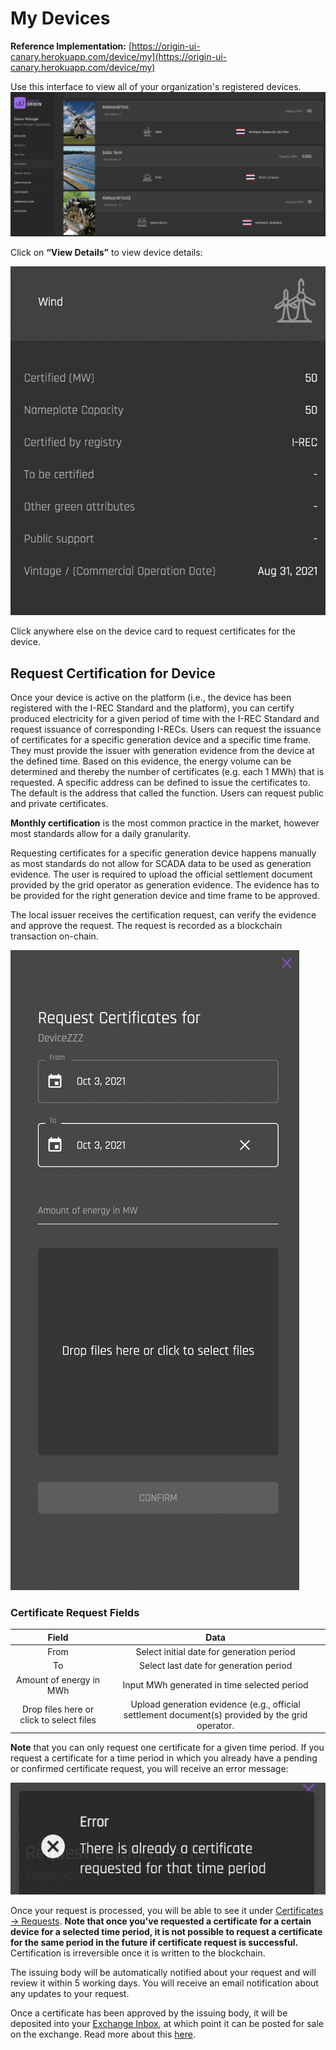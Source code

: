 # My Devices
**Reference Implementation:** [https://origin-ui-canary.herokuapp.com/device/my](https://origin-ui-canary.herokuapp.com/device/my)

Use this interface to view all of your organization's registered devices.   
![My Devices](../images/deviceMgmtImages/MyDevices.png)

Click on **“View Details”** to view device details:  

![View Device Details](../images/deviceMgmtImages/DeviceDetails.png)

Click anywhere else on the device card to request certificates for the device.

## Request Certification for Device
Once your device is active on the platform (i.e., the device has been registered with the I-REC Standard and the platform), you can certify produced electricity for a given period of time with the I-REC Standard and request issuance of corresponding I-RECs. Users can request the issuance of certificates for a specific generation device and a specific time frame. They must provide the issuer with generation evidence from the device at the defined time. Based on this evidence, the energy volume can be determined and thereby the number of certificates (e.g. each 1 MWh) that is requested. A specific address can be defined to issue the certificates to. The default is the address that called the function. Users can request public and private certificates. 

<b>Monthly certification</b> is the most common practice in the market, however most standards allow for a daily granularity.

Requesting certificates for a specific generation device happens manually as most standards do not allow for SCADA data to be used as generation evidence. The user is required to upload the official settlement document provided by the grid operator as generation evidence. The evidence has to be provided for the right generation device and time frame to be approved.

The local issuer receives the certification request, can verify the evidence and approve the request. The request is recorded as a blockchain transaction on-chain.


![Request Device Certificate](../images/deviceMgmtImages/RequestCertificates.png)

### Certificate Request Fields

|                   Field                |                               Data                                               |
|:----------------------------------------:|:------------------------------------------------------------------------------------------------:|
| From                                     | Select initial date for generation period                                                        |
| To                                       | Select last date for generation period                                                           |
| Amount of energy in MWh                  | Input MWh generated in time selected period                                                      |
| Drop files here or click to select files | Upload generation evidence (e.g., official settlement document(s) provided by the grid operator. |

**Note** that you can only request one certificate for a given time period. If you request a certificate for a time period in which you already have a pending or confirmed certificate request, you will receive an error message:

![certRequestError](../images/deviceMgmtImages/device-certrequest-error.png)

Once your request is processed, you will be able to see it under [Certificates -> Requests](../certificate-guides/requests.md). **Note that once you've requested a certificate for a certain device for a selected time period, it is not possible to request a certificate for the same period in the future if certificate request is successful.** Certification is irreversible once it is written to the blockchain. 

The issuing body will be automatically notified about your request and will review it within 5 working days. You will receive an email notification about any updates to your request.   

Once a certificate has been approved by the issuing body, it will be deposited into your [Exchange Inbox](./user-guide-exchange.md#exchange-inbox), at which point it can be posted for sale on the exchange. Read more about this [here](./certificate-guides/exchange-inbox.md). 